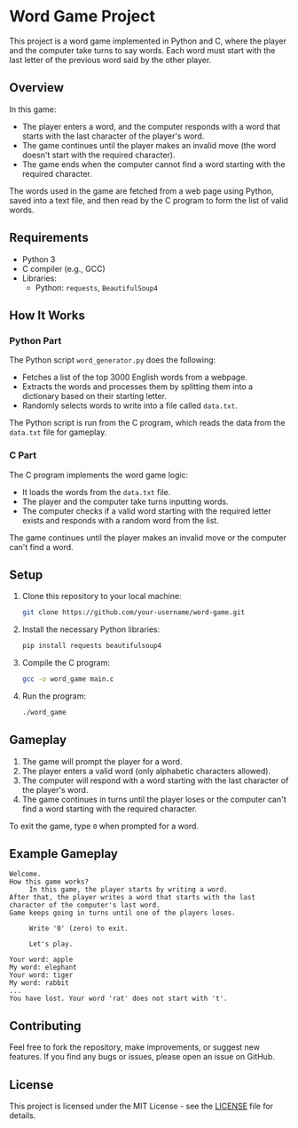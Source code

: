 # Word Game Project

This project is a word game implemented in Python and C, where the player and the computer take turns to say words. Each word must start with the last letter of the previous word said by the other player.

## Overview

In this game:
- The player enters a word, and the computer responds with a word that starts with the last character of the player's word.
- The game continues until the player makes an invalid move (the word doesn't start with the required character).
- The game ends when the computer cannot find a word starting with the required character.

The words used in the game are fetched from a web page using Python, saved into a text file, and then read by the C program to form the list of valid words.

## Requirements

- Python 3
- C compiler (e.g., GCC)
- Libraries:
    - Python: `requests`, `BeautifulSoup4`

## How It Works

### Python Part

The Python script `word_generator.py` does the following:
- Fetches a list of the top 3000 English words from a webpage.
- Extracts the words and processes them by splitting them into a dictionary based on their starting letter.
- Randomly selects words to write into a file called `data.txt`.

The Python script is run from the C program, which reads the data from the `data.txt` file for gameplay.

### C Part

The C program implements the word game logic:
- It loads the words from the `data.txt` file.
- The player and the computer take turns inputting words.
- The computer checks if a valid word starting with the required letter exists and responds with a random word from the list.

The game continues until the player makes an invalid move or the computer can't find a word.

## Setup

1. Clone this repository to your local machine:

     ```bash
     git clone https://github.com/your-username/word-game.git
     ```

2. Install the necessary Python libraries:

     ```bash
     pip install requests beautifulsoup4
     ```

3. Compile the C program:

     ```bash
     gcc -o word_game main.c
     ```

4. Run the program:

     ```bash
     ./word_game
     ```

## Gameplay

1. The game will prompt the player for a word.
2. The player enters a valid word (only alphabetic characters allowed).
3. The computer will respond with a word starting with the last character of the player's word.
4. The game continues in turns until the player loses or the computer can't find a word starting with the required character.

To exit the game, type `0` when prompted for a word.

## Example Gameplay

```plaintext
Welcome.
How this game works?
     In this game, the player starts by writing a word.
After that, the player writes a word that starts with the last character of the computer's last word.
Game keeps going in turns until one of the players loses.

     Write '0' (zero) to exit.

     Let's play.

Your word: apple
My word: elephant
Your word: tiger
My word: rabbit
...
You have lost. Your word 'rat' does not start with 't'.
```

## Contributing

Feel free to fork the repository, make improvements, or suggest new features. If you find any bugs or issues, please open an issue on GitHub.

## License

This project is licensed under the MIT License - see the [LICENSE](LICENSE) file for details.
